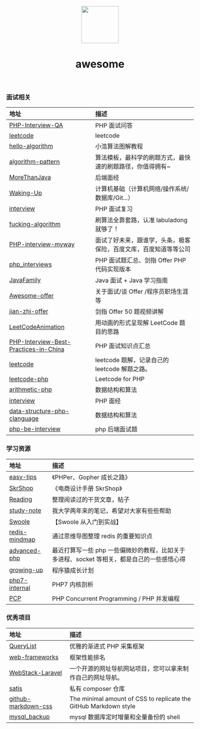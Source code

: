 <p align="center">
    <img src="https://raw.githubusercontent.com/backend-repo/awesome/master/images/avatar.png" height="100px">
    <h1 align="center">awesome</h1>
    <br>
</p>

### 面试相关

| 地址 | 描述 |  
| :--- | :---- |
| [PHP-Interview-QA](https://github.com/colinlet/PHP-Interview-QA) | PHP 面试问答 | 
| [leetcode](https://github.com/chenlixin93/leetcode) | leetcode | 
| [hello-algorithm](https://github.com/geekxh/hello-algorithm) | 小浩算法图解教程 | 
| [algorithm-pattern](https://github.com/greyireland/algorithm-pattern) | 算法模板，最科学的刷题方式，最快速的刷题路径，你值得拥有~ | 
| [MoreThanJava](https://github.com/wmyskxz/MoreThanJava) | 后端面经 | 
| [Waking-Up](https://github.com/wolverinn/Waking-Up) | 计算机基础（计算机网络/操作系统/数据库/Git...） | 
| [interview](https://github.com/Zuomyname/interview) | PHP 面试复习 | 
| [fucking-algorithm](https://github.com/labuladong/fucking-algorithm) | 刷算法全靠套路，认准 labuladong 就够了！ | 
| [PHP-interview-myway](https://github.com/disxo/PHP-interview-myway) | 面试了好未来，跟谁学，头条，极客保险，百度文库，百度知道等等公司 | 
| [php_interviews](https://github.com/nonfu/php_interviews) | PHP 面试题汇总、剑指 Offer PHP 代码实现版本 | 
| [JavaFamily](https://github.com/AobingJava/JavaFamily) | Java 面试 + Java 学习指南 | 
| [Awesome-offer](https://github.com/lietoumai/Awesome-offer) | 关于面试/谈 Offer /程序员职场生涯等 | 
| [jian-zhi-offer](https://github.com/HawsteinStudio/jian-zhi-offer) | 剑指 Offer 50 题视频讲解 | 
| [LeetCodeAnimation](https://github.com/MisterBooo/LeetCodeAnimation) | 用动画的形式呈现解 LeetCode 题目的思路 | 
| [PHP-Interview-Best-Practices-in-China](https://github.com/wudi/PHP-Interview-Best-Practices-in-China) | PHP 面试知识点汇总 | 
| [leetcode](https://github.com/azl397985856/leetcode) | leetcode 题解，记录自己的 leetcode 解题之路。 | 
| [leetcode-php](https://github.com/wuqinqiang/leetcode-php) | Leetcode for PHP | 
| [arithmetic-php](https://github.com/pushaowei/arithmetic-php) | 数据结构和算法 | 
| [interview](https://github.com/chunlintang/interview) | PHP 面经 | 
| [data-structure-php-clanguage](https://github.com/elarity/data-structure-php-clanguage) | 数据结构和算法 | 
| [php-be-interview](https://github.com/rucblake/php-be-interview) | php 后端面试题 | 


### 学习资源

| 地址 | 描述 |  
| :--- | :---- |
| [easy-tips](https://github.com/TIGERB/easy-tips) | 《PHPer、Gopher 成长之路》 | 
| [SkrShop](http://skrshop.tech/) | 《电商设计手册 SkrShop》 | 
| [Reading](https://github.com/zhaocong6/Reading) | 整理阅读过的干货文章，帖子 | 
| [study-note](https://github.com/huanghantao/study-note) | 我大学两年来的笔记，希望对大家有些些帮助 | 
| [Swoole](https://github.com/xinliangnote/Swoole) | 【Swoole 从入门到实战】 | 
| [redis-mindmap](https://github.com/Weiwf/redis-mindmap) | 通过思维导图整理 redis 的重要知识点 | 
| [advanced-php](https://github.com/elarity/advanced-php) | 最近打算写一些 php 一些偏微妙的教程，比如关于多进程、socket 等相关，都是自己的一些感悟心得 | 
| [growing-up](https://github.com/mylxsw/growing-up) | 程序猿成长计划 | 
| [php7-internal](https://github.com/pangudashu/php7-internal) | PHP7 内核剖析 | 
| [PCP](https://github.com/farwish/PCP) | PHP Concurrent Programming / PHP 并发编程 | 

### 优秀项目

| 地址 | 描述 |  
| :--- | :---- |
| [QueryList](https://github.com/jae-jae/QueryList) | 优雅的渐进式 PHP 采集框架 | 
| [web-frameworks](https://github.com/the-benchmarker/web-frameworks) | 框架性能排名 | 
| [WebStack-Laravel](https://github.com/hui-ho/WebStack-Laravel) | 一个开源的网址导航网站项目，您可以拿来制作自己的网址导航。 | 
| [satis](https://github.com/composer/satis) | 私有 composer 仓库 | 
| [github-markdown-css](https://github.com/sindresorhus/github-markdown-css) | The minimal amount of CSS to replicate the GitHub Markdown style | 
| [mysql_backup](https://github.com/wentmac/mysql_backup) | mysql 数据库定时增量和全量备份的 shell | 


